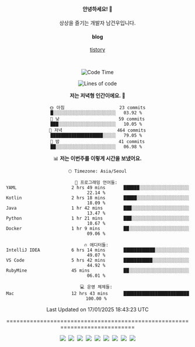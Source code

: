 <!--
  **curiousKidd/curiousKidd** is a ✨ _special_ ✨ repository because its `README.md` (this file) appears on your GitHub profile.

  Here are some ideas to get you started:

  - 🔭 I’m currently working on ...
  - 🌱 I’m currently learning ...
  - 👯 I’m looking to collaborate on ...
  - 🤔 I’m looking for help with ...
  - 💬 Ask me about ...
  - 📫 How to reach me: ...
  - 😄 Pronouns: ...
  - ⚡ Fun fact: ...
  -->
<div align="center">
 
  #### 안녕하세요! 👋
  상상을 즐기는 개발자 남건우입니다.
  <br />
  
  #### blog
  [tistory](https://curiouskidd.tistory.com/)
  
  <br />

<!--START_SECTION:waka-->
![Code Time](http://img.shields.io/badge/Code%20Time-328%20hrs%2022%20mins-blue)

![Lines of code](https://img.shields.io/badge/%EC%A0%80%EB%8A%94%20%EC%97%AC%ED%83%9C%EA%B9%8C%EC%A7%80%20-10.1%20million%20%EC%A4%84%EC%9D%98%20%EC%BD%94%EB%93%9C%EB%A5%BC%20%EC%9E%91%EC%84%B1%ED%96%88%EC%96%B4%EC%9A%94.-blue)

**저는 저녁형 인간이에요. 🦉** 

```text
🌞 아침                     23 commits          █░░░░░░░░░░░░░░░░░░░░░░░░   03.92 % 
🌆 낮　                     59 commits          ███░░░░░░░░░░░░░░░░░░░░░░   10.05 % 
🌃 저녁                     464 commits         ████████████████████░░░░░   79.05 % 
🌙 밤　                     41 commits          ██░░░░░░░░░░░░░░░░░░░░░░░   06.98 % 
```


📊 **저는 이번주를 이렇게 시간을 보냈어요.** 

```text
🕑︎ Timezone: Asia/Seoul

💬 프로그래밍 언어들: 
YAML                     2 hrs 49 mins       ██████░░░░░░░░░░░░░░░░░░░   22.14 % 
Kotlin                   2 hrs 18 mins       █████░░░░░░░░░░░░░░░░░░░░   18.09 % 
Java                     1 hr 42 mins        ███░░░░░░░░░░░░░░░░░░░░░░   13.47 % 
Python                   1 hr 21 mins        ███░░░░░░░░░░░░░░░░░░░░░░   10.67 % 
Docker                   1 hr 9 mins         ██░░░░░░░░░░░░░░░░░░░░░░░   09.06 % 

🔥 에디터들: 
IntelliJ IDEA            6 hrs 14 mins       ████████████░░░░░░░░░░░░░   49.07 % 
VS Code                  5 hrs 42 mins       ███████████░░░░░░░░░░░░░░   44.92 % 
RubyMine                 45 mins             ██░░░░░░░░░░░░░░░░░░░░░░░   06.01 % 

💻 운영 체제들: 
Mac                      12 hrs 43 mins      █████████████████████████   100.00 % 
```


 Last Updated on 17/01/2025 18:43:23 UTC
<!--END_SECTION:waka-->

============================================================================
    
<!--   ### :sparkles: Tech Stack  -->
<div class="stack"> 
     <p> 
       <img src="https://img.shields.io/badge/Java-007396?style=flat-square&logo=Java&logoColor=white"/></a>&nbsp  
       <img src="https://img.shields.io/badge/Javascript-ffb13b?style=flat-square&logo=javascript&logoColor=white"/></a>&nbsp  
       <img src="https://img.shields.io/badge/SpringBoot-6DB33F?style=flat-square&logo=Spring&logoColor=white"/></a>&nbsp  
       <img src="https://img.shields.io/badge/Vue.js-4FC08D?style=flat&logo=vue-dot-js&logoColor=white"/></a>&nbsp 
       <img src="https://img.shields.io/badge/Gradle-6799FF?style=flat-square&logo=Gradle&logoColor=white"/></a>&nbsp  
       <img src="https://img.shields.io/badge/Oracle-DB3552?style=flat-square&logo=Oracle&logoColor=white"/></a>&nbsp  
       <img src="https://img.shields.io/badge/css-1572B6?style=flat-square&logo=css3&logoColor=white"/></a>&nbsp  
       <img src="https://img.shields.io/badge/html-d14836?style=flat-square&logo=html5&logoColor=white"/></a>&nbsp  
       <img src="https://img.shields.io/badge/Git-F05032?style=flat&logo=Git&logoColor=white"/></a> 
     </p> 
   </div>  
 
<!--   ![curiousKidd's github stats](https://github-readme-stats.vercel.app/api?username=curiousKidd&show_icons=true&theme=chartreuse-dark) -->
</div>

